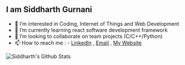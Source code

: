 

  ##  I am Siddharth Gurnani
 - 👀 I’m interested in Coding, Internet of Things and Web Development
 - 🌱 I’m currently learning react software development framework
 - 💞️ I’m looking to collaborate on team projects (C/C++/Python)
 - 📫 How to reach me : - [LinkedIn](https://www.linkedin.com/in/siddharth-gurnani/) ,  [Email](mailto:gurnanisiddharth@gmail.com) , [My Website](https://sidg.in)



![Siddharth's Github Stats](https://github-readme-stats.vercel.app/api?username=gurnanisiddharth&show_icons=true&theme=radical)

 

<!---
gurnanisiddharth/gurnanisiddharth is a ✨ special ✨ repository because its `README.md` (this file) appears on your GitHub profile.
You can click the Preview link to take a look at your changes.
--->
